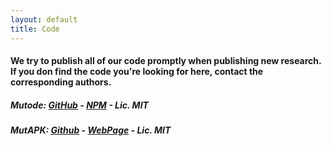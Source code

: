 ```yaml
---
layout: default
title: Code
---
```

#### We try to publish all of our code promptly when publishing new research. If you don find the code you're looking for here, contact the corresponding authors.  


##### Mutode: [GitHub](https://github.com/TheSoftwareDesignLab/mutode) - [NPM](https://www.npmjs.com/package/mutode) - Lic. MIT
##### MutAPK: [Github](https://github.com/TheSoftwareDesignLab/MutAPK) - [WebPage](https://thesoftwaredesignlab.github.io/MutAPK) - Lic. MIT
